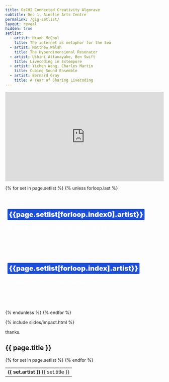 ```yaml
---
title: OzCHI Connected Creativity Algorave
subtitle: Dec 1, Ainslie Arts Centre
permalink: /gig-setlist/
layout: reveal
hidden: true
setlist:
  - artist: Niamh McCool
    title: The internet as metaphor for the Sea
  - artist: Matthew Walsh
    title: The Hyperdimensional Resonator
  - artist: Ushini Attanayake, Ben Swift
    title: Livecoding in Extempore
  - artist: Yichen Wang, Charles Martin
    title: Cubing Sound Ensemble
  - artist: Bernard Gray
    title: A Year of Sharing Livecoding
---
```


<section data-background-color="black">
<div style="padding:56.25% 0 0 0;position:relative;"><iframe src="https://player.vimeo.com/video/770997042?h=3f79e9ce8f&loop=1" style="position:absolute;top:0;left:0;width:100%;height:100%;" frameborder="0" allow="autoplay; fullscreen; picture-in-picture" allowfullscreen></iframe></div><script src="https://player.vimeo.com/api/player.js"></script>
</section>

{% for set in page.setlist %}
{% unless forloop.last %}

<section class="upnext-slide" data-background-color="black">

<div class="upnext-box">
<div><span class="desc">that was:</span> <span class="artist">{{page.setlist[forloop.index0].artist}}</span></div>
<div class="title">{{ page.setlist[forloop.index0].title }}</div>
<div><span class="desc">up next:</span> <span class="artist">{{page.setlist[forloop.index].artist}}</span></div>
<div class="title">{{ page.setlist[forloop.index].title }}</div>
</div>

</section>

{% endunless %}
{% endfor %}

{% include slides/impact.html %}

thanks.

## {{ page.title }}

<table class="r-stretch">
{% for set in page.setlist %}
<tr><td><strong>{{ set.artist }}</strong> {{ set.title }}</td></tr>
{% endfor %}
</table>

<style>
.upnext-box .desc {
  font-style: italic;
}
.upnext-box .artist {
  font-size: 1.2em;
  font-weight: 900;
  color: white;
  background-color: #1d4ed8;
  padding: 0.2em;
  border-radius: 0.1em;
}
.upnext-box {
  font-size: 1.3em;
  color: white;
  padding: 0.2em 0.4em;
  line-height: 2;
}
.upnext-box .title {
  padding-bottom: 3em;
}
</style>
